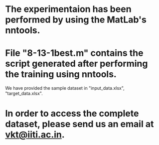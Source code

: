 # The experimentaion has been performed by using the MatLab's nntools. 
# File "8-13-1best.m" contains the script generated after performing the training using nntools.

We have provided the sample dataset in "input_data.xlsx", "target_data.xlsx".

# In order to access the complete dataset, please send us an email at vkt@iiti.ac.in.
